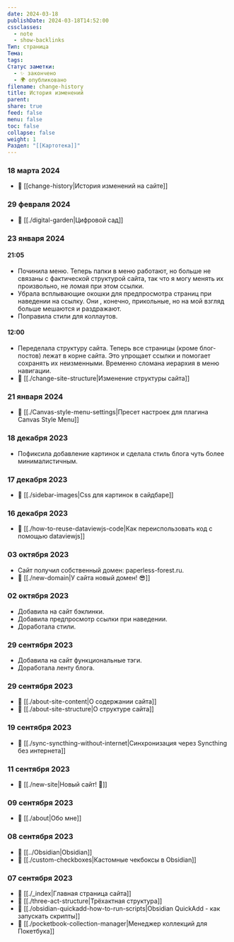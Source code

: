 ```yaml
---
date: 2024-03-18
publishDate: 2024-03-18T14:52:00
cssclasses:
  - note
  - show-backlinks
Тип: страница
Тема: 
tags: 
Статус заметки:
  - ✨ закончено
  - 🌍 опубликовано
filename: change-history
title: История изменений
parent: 
share: true
feed: false
menu: false
toc: false
collapse: false
weight: 1
Раздел: "[[Картотека]]"
---
```


### 18 марта 2024

- 📄 [[change-history|История изменений на сайте]]

### 29 февраля 2024

- 📄 [[./digital-garden|Цифровой сад]] 

### 23 января 2024

#### 21:05

- Починила меню. Теперь папки в меню работают, но больше не связаны с фактической структурой сайта, так что я могу менять их произвольно, не ломая при этом ссылки.
- Убрала всплывающие окошки для предпросмотра страниц при наведении на ссылку. Они , конечно, прикольные, но на мой взгляд больше мешаются и раздражают.
- Поправила стили для коллаутов.

#### 12:00

- Переделала структуру сайта. Теперь все страницы (кроме блог-постов) лежат в корне сайта. Это упрощает ссылки и помогает сохранять их неизменными. Временно сломана иерархия в меню навигации.
- 📄 [[./change-site-structure|Изменение структуры сайта]] 

### 21 января 2024

- 📄 [[./Canvas-style-menu-settings|Пресет настроек для плагина Canvas Style Menu]] 

### 18 декабря 2023

- Пофиксила добавление картинок и сделала стиль блога чуть более минималистичным.

### 17 декабря 2023

- 📄 [[./sidebar-images|Css для картинок в сайдбаре]] 

### 16 декабря 2023

- 📄 [[./how-to-reuse-dataviewjs-code|Как переиспользовать код с помощью dataviewjs]] 

### 03 октября 2023

- Сайт получил собственный домен: paperless-forest.ru.
- 📄 [[./new-domain|У сайта новый домен! 😎]] 

### 02 октября 2023

- Добавила на сайт бэклинки.
- Добавила предпросмотр ссылки при наведении.
- Доработала стили.

### 29 сентября 2023

- Добавила на сайт функциональные тэги.
- Доработала ленту блога.

### 29 сентября 2023

- 📄 [[./about-site-content|О содержании сайта]] 
- 📄 [[./about-site-structure|О структуре сайта]] 

### 19 сентября 2023

- 📄 [[./sync-syncthing-without-internet|Синхронизация через Syncthing без интернета]] 

### 11 сентября 2023

- 📄 [[./new-site|Новый сайт! 🎉]] 

### 09 сентября 2023

- 📄 [[./about|Обо мне]] 

### 08 сентября 2023

- 📄 [[../Obsidian|Obsidian]] 
- 📄 [[./custom-checkboxes|Кастомные чекбоксы в Obsidian]] 

### 07 сентября 2023

- 📄 [[./_index|Главная страница сайта]] 
- 📄 [[./three-act-structure|Трёхактная структура]] 
- 📄 [[./obsidian-quickadd-how-to-run-scripts|Obsidian QuickAdd - как запускать скрипты]] 
- 📄 [[./pocketbook-collection-manager|Менеджер коллекций для Покетбука]] 
